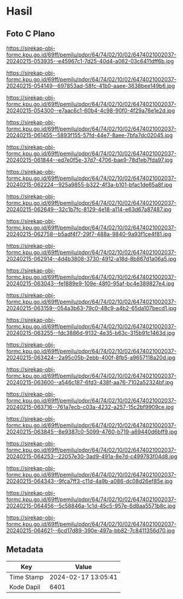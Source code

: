 # Hasil

## Foto C Plano

https://sirekap-obj-formc.kpu.go.id/69ff/pemilu/pdpr/64/74/02/10/02/6474021002037-20240215-053935--e45967c1-7d25-40d4-a062-03c6411dff6b.jpg

https://sirekap-obj-formc.kpu.go.id/69ff/pemilu/pdpr/64/74/02/10/02/6474021002037-20240215-054149--697853ad-58fc-41b0-aaee-3638bee149b6.jpg

https://sirekap-obj-formc.kpu.go.id/69ff/pemilu/pdpr/64/74/02/10/02/6474021002037-20240215-054300--e7aac6c1-60b4-4c98-90f0-4f29a76e1e2d.jpg

https://sirekap-obj-formc.kpu.go.id/69ff/pemilu/pdpr/64/74/02/10/02/6474021002037-20240215-061455--5893f155-57fd-44e7-8aee-7bfa7dc02045.jpg

https://sirekap-obj-formc.kpu.go.id/69ff/pemilu/pdpr/64/74/02/10/02/6474021002037-20240215-061844--ed7e0f5e-37d7-4706-bae9-78d1eb7fda97.jpg

https://sirekap-obj-formc.kpu.go.id/69ff/pemilu/pdpr/64/74/02/10/02/6474021002037-20240215-062224--925a9855-b322-4f3a-b101-bfac1de65a8f.jpg

https://sirekap-obj-formc.kpu.go.id/69ff/pemilu/pdpr/64/74/02/10/02/6474021002037-20240215-062649--32c1b7fc-8129-4e18-a114-e63d67a87487.jpg

https://sirekap-obj-formc.kpu.go.id/69ff/pemilu/pdpr/64/74/02/10/02/6474021002037-20240215-062758--b5adf4f7-29f7-488a-9840-9a93f1ce4f81.jpg

https://sirekap-obj-formc.kpu.go.id/69ff/pemilu/pdpr/64/74/02/10/02/6474021002037-20240215-062914--4d4b3808-3730-4912-a18d-8b867d1a06a5.jpg

https://sirekap-obj-formc.kpu.go.id/69ff/pemilu/pdpr/64/74/02/10/02/6474021002037-20240215-063043--fe1889e9-109e-48f0-95af-bc4e389827e4.jpg

https://sirekap-obj-formc.kpu.go.id/69ff/pemilu/pdpr/64/74/02/10/02/6474021002037-20240215-063159--054a3b63-79c0-48c9-a4b2-65da107becd1.jpg

https://sirekap-obj-formc.kpu.go.id/69ff/pemilu/pdpr/64/74/02/10/02/6474021002037-20240215-063255--fdc3886d-9132-4e35-b63c-315b91c1463d.jpg

https://sirekap-obj-formc.kpu.go.id/69ff/pemilu/pdpr/64/74/02/10/02/6474021002037-20240215-063424--2a95c05b-2ebb-400f-8fb5-a9657118a20d.jpg

https://sirekap-obj-formc.kpu.go.id/69ff/pemilu/pdpr/64/74/02/10/02/6474021002037-20240215-063600--a546c187-6fd3-438f-aa76-7102a52324bf.jpg

https://sirekap-obj-formc.kpu.go.id/69ff/pemilu/pdpr/64/74/02/10/02/6474021002037-20240215-063716--761a7ecb-c03a-4232-a257-15c2bf9909ce.jpg

https://sirekap-obj-formc.kpu.go.id/69ff/pemilu/pdpr/64/74/02/10/02/6474021002037-20240215-063845--8e9387c0-5099-4760-b719-a69440d6bff9.jpg

https://sirekap-obj-formc.kpu.go.id/69ff/pemilu/pdpr/64/74/02/10/02/6474021002037-20240215-064253--22057e30-3ad9-491a-8e7d-c499783f04d8.jpg

https://sirekap-obj-formc.kpu.go.id/69ff/pemilu/pdpr/64/74/02/10/02/6474021002037-20240215-064343--9fca7ff3-c11d-4a9b-a086-dc08d26ef85e.jpg

https://sirekap-obj-formc.kpu.go.id/69ff/pemilu/pdpr/64/74/02/10/02/6474021002037-20240215-064456--5c58846a-1c1d-45c5-957e-6d8aa5571b8c.jpg

https://sirekap-obj-formc.kpu.go.id/69ff/pemilu/pdpr/64/74/02/10/02/6474021002037-20240215-064621--6cd17d89-390e-497a-bb82-7c8411356d70.jpg


## Metadata

| Key        | Value               |
| ---------- | ------------------- |
| Time Stamp | 2024-02-17 13:05:41 |
| Kode Dapil | 6401                |



